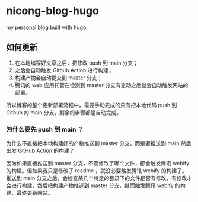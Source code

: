 # nicong-blog-hugo
my personal blog built with hugo.

## 如何更新
1. 在本地编写好文章之后，把修改 push 到 main 分支；
2. 之后会自动触发 Github Action 进行构建；
3. 构建产物会自动提交到 master 分支；
4. 腾讯的 web 应用托管在检测到 master 分支有变动之后就会自动触发网站的部署。

所以博客的整个更新部署流程中，需要手动完成的只有把本地代码 push 到 Github 的 main 分支，剩余的步骤都是自动完成。

### 为什么要先 push 到 main ？

为什么不直接把本地构建好的产物推送到 master 分支，而是要推送到 main 然后出发 GitHub Action 的构建？

因为如果直接推送到 master 分支，不管修改了哪个文件，都会触发腾讯 webify 的构建。但如果我只是修改了 readme ，就没必要触发腾讯 webify 的构建了。
推送到 main 分支之后，会检查某几个特定的目录下的文件是否有修改，有修改才会进行构建，然后把构建产物推送到 master 分支，继而触发腾讯 webify 的构建，最终更新网站。
